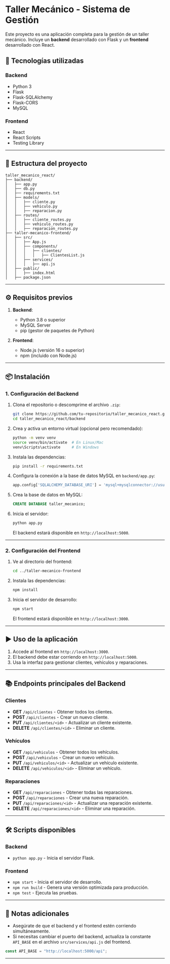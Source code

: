 # Taller Mecánico - Sistema de Gestión

Este proyecto es una aplicación completa para la gestión de un taller mecánico. Incluye un **backend** desarrollado con Flask y un **frontend** desarrollado con React.

## 🚀 Tecnologías utilizadas

### Backend
- Python 3
- Flask
- Flask-SQLAlchemy
- Flask-CORS
- MySQL

### Frontend
- React
- React Scripts
- Testing Library

---

## 📂 Estructura del proyecto

```
taller_mecanico_react/
├── backend/
│   ├── app.py
│   ├── db.py
│   ├── requirements.txt
│   ├── models/
│   │   ├── cliente.py
│   │   ├── vehiculo.py
│   │   ├── reparacion.py
│   ├── routes/
│   │   ├── cliente_routes.py
│   │   ├── vehiculo_routes.py
│   │   ├── reparacion_routes.py
├── taller-mecanico-frontend/
│   ├── src/
│   │   ├── App.js
│   │   ├── components/
│   │   │   ├── clientes/
│   │   │   │   ├── ClientesList.js
│   │   ├── services/
│   │   │   ├── api.js
│   ├── public/
│   │   ├── index.html
│   ├── package.json
```

---

## ⚙️ Requisitos previos

1. **Backend**:
   - Python 3.8 o superior
   - MySQL Server
   - pip (gestor de paquetes de Python)

2. **Frontend**:
   - Node.js (versión 16 o superior)
   - npm (incluido con Node.js)

---

## 📦 Instalación

### 1. Configuración del Backend

1. Clona el repositorio o descomprime el archivo `.zip`:
   ```bash
   git clone https://github.com/tu-repositorio/taller_mecanico_react.git
   cd taller_mecanico_react/backend
   ```

2. Crea y activa un entorno virtual (opcional pero recomendado):
   ```bash
   python -m venv venv
   source venv/bin/activate  # En Linux/Mac
   venv\Scripts\activate     # En Windows
   ```

3. Instala las dependencias:
   ```bash
   pip install -r requirements.txt
   ```

4. Configura la conexión a la base de datos MySQL en `backend/app.py`:
   ```python
   app.config['SQLALCHEMY_DATABASE_URI'] = 'mysql+mysqlconnector://usuario:contraseña@localhost/taller_mecanico'
   ```

5. Crea la base de datos en MySQL:
   ```sql
   CREATE DATABASE taller_mecanico;
   ```

6. Inicia el servidor:
   ```bash
   python app.py
   ```

   El backend estará disponible en `http://localhost:5000`.

---

### 2. Configuración del Frontend

1. Ve al directorio del frontend:
   ```bash
   cd ../taller-mecanico-frontend
   ```

2. Instala las dependencias:
   ```bash
   npm install
   ```

3. Inicia el servidor de desarrollo:
   ```bash
   npm start
   ```

   El frontend estará disponible en `http://localhost:3000`.

---

## ▶️ Uso de la aplicación

1. Accede al frontend en `http://localhost:3000`.
2. El backend debe estar corriendo en `http://localhost:5000`.
3. Usa la interfaz para gestionar clientes, vehículos y reparaciones.

---

## 📚 Endpoints principales del Backend

### Clientes
- **GET** `/api/clientes` - Obtener todos los clientes.
- **POST** `/api/clientes` - Crear un nuevo cliente.
- **PUT** `/api/clientes/<id>` - Actualizar un cliente existente.
- **DELETE** `/api/clientes/<id>` - Eliminar un cliente.

### Vehículos
- **GET** `/api/vehiculos` - Obtener todos los vehículos.
- **POST** `/api/vehiculos` - Crear un nuevo vehículo.
- **PUT** `/api/vehiculos/<id>` - Actualizar un vehículo existente.
- **DELETE** `/api/vehiculos/<id>` - Eliminar un vehículo.

### Reparaciones
- **GET** `/api/reparaciones` - Obtener todas las reparaciones.
- **POST** `/api/reparaciones` - Crear una nueva reparación.
- **PUT** `/api/reparaciones/<id>` - Actualizar una reparación existente.
- **DELETE** `/api/reparaciones/<id>` - Eliminar una reparación.

---

## 🛠️ Scripts disponibles

### Backend
- `python app.py` - Inicia el servidor Flask.

### Frontend
- `npm start` - Inicia el servidor de desarrollo.
- `npm run build` - Genera una versión optimizada para producción.
- `npm test` - Ejecuta las pruebas.

---

## 📝 Notas adicionales

- Asegúrate de que el backend y el frontend estén corriendo simultáneamente.
- Si necesitas cambiar el puerto del backend, actualiza la constante `API_BASE` en el archivo `src/services/api.js` del frontend.

```js
const API_BASE = "http://localhost:5000/api";
```

---
